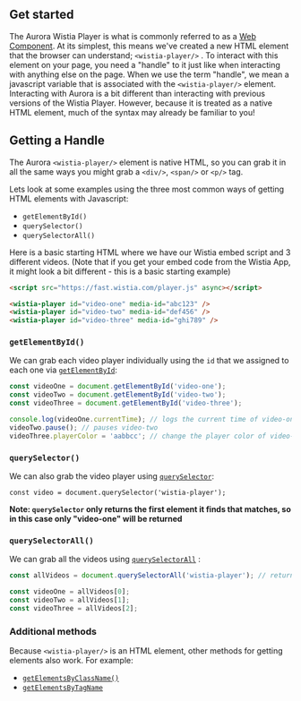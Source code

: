 ## Get started
The Aurora Wistia Player is what is commonly referred to as a [Web Component](https://developer.mozilla.org/en-US/docs/Web/API/Web_components). At its simplest, this means we've created a new HTML element that the browser can understand; `<wistia-player/>` . To interact with this element on your page, you need a "handle" to it just like when interacting with anything else on the page. When we use the term "handle", we mean a javascript variable that is associated with the `<wistia-player/>` element. Interacting with Aurora is a bit different than interacting with previous versions of the Wistia Player. However, because it is treated as a native HTML element, much of the syntax may already be familiar to you! 

## Getting a Handle
The Aurora `<wistia-player/>` element is native HTML, so you can grab it in all the same ways you might grab a `<div/>`, `<span/>` or `<p/>` tag.  

Lets look at some examples using the three most common ways of getting HTML elements with Javascript:

- `getElementById()`
- `querySelector()`
- `querySelectorAll()`

Here is a basic starting HTML where we have our Wistia embed script and 3 different videos. (Note that if you get your embed code from the Wistia App, it might look a bit different - this is a basic starting example)

```html
<script src="https://fast.wistia.com/player.js" async></script>

<wistia-player id="video-one" media-id="abc123" />
<wistia-player id="video-two" media-id="def456" />
<wistia-player id="video-three" media-id="ghi789" />
```

### `getElementById()`
We can grab each video player individually using the `id` that we assigned to each one via [`getElementById`](https://developer.mozilla.org/en-US/docs/Web/API/Document/getElementById):

```javascript
const videoOne = document.getElementById('video-one');
const videoTwo = document.getElementById('video-two');
const videoThree = document.getElementById('video-three');

console.log(videoOne.currentTime); // logs the current time of video-one
videoTwo.pause(); // pauses video-two
videoThree.playerColor = 'aabbcc'; // change the player color of video-three
```

### `querySelector()`
We can also grab the video player using [`querySelector`](https://developer.mozilla.org/en-US/docs/Web/API/Document/querySelector):

```
const video = document.querySelector('wistia-player');
```

**Note: `querySelector` only returns the first element it finds that matches, so in this case only "video-one" will be returned**

### `querySelectorAll()`
We can grab all the videos using [`querySelectorAll`](https://developer.mozilla.org/en-US/docs/Web/API/Document/querySelectorAll) :

```javascript
const allVideos = document.querySelectorAll('wistia-player'); // returns a NodeList of all matching elements

const videoOne = allVideos[0];
const videoTwo = allVideos[1];
const videoThree = allVideos[2];
```

### Additional methods
Because `<wistia-player/>` is an HTML element, other methods for getting elements also work. For example: 

- [`getElementsByClassName()`](https://developer.mozilla.org/en-US/docs/Web/API/Document/getElementsByClassName)
- [`getElementsByTagName`](https://developer.mozilla.org/en-US/docs/Web/API/Document/getElementsByTagName)